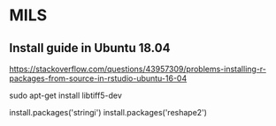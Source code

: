 # MILS

## Install guide in Ubuntu 18.04

https://stackoverflow.com/questions/43957309/problems-installing-r-packages-from-source-in-rstudio-ubuntu-16-04

sudo apt-get install libtiff5-dev

install.packages('stringi')
install.packages('reshape2')
